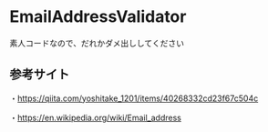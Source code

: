 # EmailAddressValidator

素人コードなので、だれかダメ出ししてください

## 参考サイト

・https://qiita.com/yoshitake_1201/items/40268332cd23f67c504c

・https://en.wikipedia.org/wiki/Email_address
